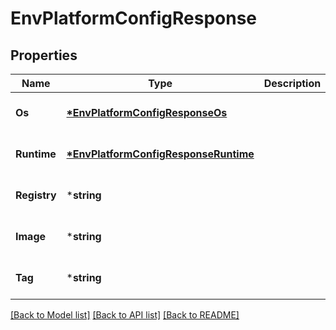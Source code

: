 # EnvPlatformConfigResponse

## Properties
Name | Type | Description | Notes
------------ | ------------- | ------------- | -------------
**Os** | **[*EnvPlatformConfigResponseOs](EnvPlatformConfigResponseOs.md)** |  | [optional] [default to null]
**Runtime** | **[*EnvPlatformConfigResponseRuntime](EnvPlatformConfigResponseRuntime.md)** |  | [optional] [default to null]
**Registry** | ***string** |  | [optional] [default to null]
**Image** | ***string** |  | [optional] [default to null]
**Tag** | ***string** |  | [optional] [default to null]

[[Back to Model list]](../README.md#documentation-for-models) [[Back to API list]](../README.md#documentation-for-api-endpoints) [[Back to README]](../README.md)



